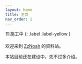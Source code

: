 ```yaml
---
layout: home
title: 主页
nav_order: 1
---
```


🏗️施工中
{: .label .label-yellow }

欢迎来到 [ZzNoah](https://zznoah.itch.io/) 的资料站。

本站目前还在建设中，先不过多介绍。
